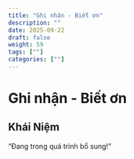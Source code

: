 ```yaml
---
title: "Ghi nhận - Biết ơn"
description: ""
date: 2025-09-22
draft: false
weight: 59
tags: [""]
categories: [""]
---
```


# Ghi nhận - Biết ơn

<!-- **Mã:** 
**Nhóm:**  -->

## Khái Niệm

“Đang trong quá trình bổ sung!”